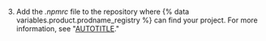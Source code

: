 3. Add the _.npmrc_ file to the repository where {% data variables.product.prodname_registry %} can find your project. For more information, see "[AUTOTITLE](/repositories/working-with-files/managing-files/adding-a-file-to-a-repository)."
